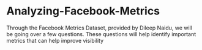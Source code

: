 # Analyzing-Facebook-Metrics
Through the Facebook Metrics Dataset, provided by Dileep Naidu, we will be going over a few questions. These questions will help identify important metrics that can help improve visibility 
